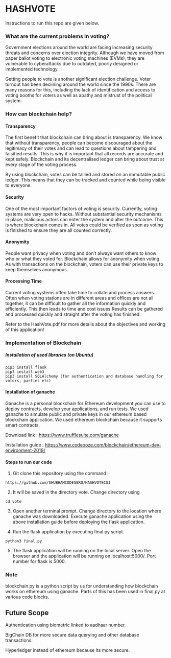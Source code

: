 # HASHVOTE
 
Instructions to run this repo are given below.

### What are the current problems in voting?

Government elections around the world are facing increasing security threats and concerns over election integrity.
Although we have moved from paper ballot voting to electronic voting machines (EVMs), they are vulnerable to cyberattacks due to outdated, poorly designed or implemented technology.

Getting people to vote is another significant election challenge. Voter turnout has been declining around the world since the 1990s. There are many reasons for this, including the lack of identification and access to voting booths for voters as well as apathy and mistrust of the political system.   

### How can blockchain help?

#### Transparency
The first benefit that blockchain can bring about is transparency. We know that without transparency, people can become discouraged about the legitimacy of their votes and can lead to questions about tampering and falsified results. This is why it is important that all records are accurate and kept safely. Blockchain and its decentralised ledger can bring about trust at every stage of the voting process.

By using blockchain, votes can be tallied and stored on an immutable public ledger. This means that they can be tracked and counted while being visible to everyone.

#### Security
One of the most important factors of voting is security. Currently, voting systems are very open to hacks. Without substantial security mechanisms in place, malicious actors can enter the system and alter the outcome. This is where blockchain comes in.
All votes could be verified as soon as voting is finished to ensure they are all counted correctly.

#### Anonymity
People want privacy when voting and don’t always want others to know who or what they voted for.
Blockchain allows for anonymity when voting. As with transactions on the blockchain, voters can use their private keys to keep themselves anonymous.

#### Processing Time
Current voting systems often take time to collate and process answers. Often when voting stations are in different areas and offices are not all together, it can be difficult to gather all the information quickly and efficiently. This then leads to time and cost issues.Results can be gathered and processed quickly and straight after the voting has finished.

Refer to the HashVote.pdf for more details about the objectives and working of this application!  


### Implementation of Blockchain

##### Installation of used libraries (on Ubuntu)

~~~
pip3 install flask
pip3 install web3
pip3 install SQLAlchemy (for authentication and database handling for voters, parties etc)
~~~

#### Installation of ganache
Ganache is a personal blockchain for Ethereum development you can use to deploy contracts, develop your applications, and run tests. We used ganache to simulate public and private keys in our ethereum based blockchain application. We used ethereum blockchain because it supports smart contracts.

Download link : https://www.trufflesuite.com/ganache

Installation guide : https://www.codeooze.com/blockchain/ethereum-dev-environment-2019/

#### Steps to run our code
1. Git clone this repository using the command :

```
https://github.com/SHUBHAMCODESBRO/HASHVOTECSI
```

2. It will be saved in the directory vote. Change directory using
```
cd vote
```

3. Open another terminal prompt. Change directory to the location where ganache was downloaded. Execute ganache application using the above installation guide before deploying the flask application.  


4. Run the flask application by executing final.py script.
```
python3 final.py
```

5. The flask application will be running on the local server. Open the browser and the application will be running on localhost:5000/. Port number for flask is 5000.

### Note
blockchain.py is a python script by us for understanding how blockchain works on ethereum using ganache. Parts of this has been used in final.py at various code blocks.  

## Future Scope

Authentication using biometric linked to aadhaar number.

BigChain DB for more secure data querying and other database transactions.

Hyperledger instead of ethereum because its more secure.
